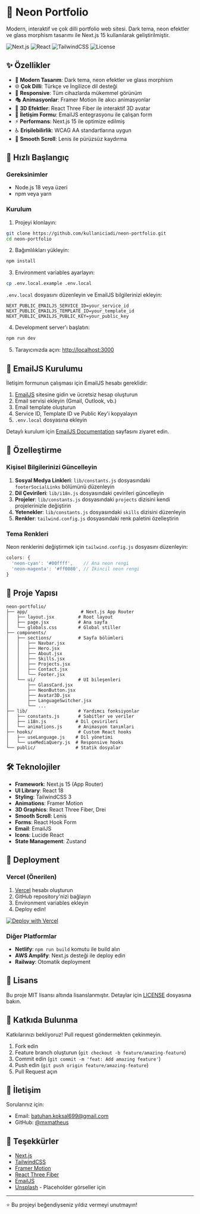 # 🌟 Neon Portfolio

Modern, interaktif ve çok dilli portfolio web sitesi. Dark tema, neon efektler ve glass morphism tasarımı ile Next.js 15 kullanılarak geliştirilmiştir.

![Next.js](https://img.shields.io/badge/Next.js-15-black?style=for-the-badge&logo=next.js)
![React](https://img.shields.io/badge/React-18-blue?style=for-the-badge&logo=react)
![TailwindCSS](https://img.shields.io/badge/Tailwind-3-38bdf8?style=for-the-badge&logo=tailwind-css)
![License](https://img.shields.io/badge/License-MIT-green?style=for-the-badge)

## ✨ Özellikler

- 🎨 **Modern Tasarım**: Dark tema, neon efektler ve glass morphism
- 🌐 **Çok Dilli**: Türkçe ve İngilizce dil desteği
- 📱 **Responsive**: Tüm cihazlarda mükemmel görünüm
- 🎭 **Animasyonlar**: Framer Motion ile akıcı animasyonlar
- 🎯 **3D Efektler**: React Three Fiber ile interaktif 3D avatar
- 📧 **İletişim Formu**: EmailJS entegrasyonu ile çalışan form
- ⚡ **Performans**: Next.js 15 ile optimize edilmiş
- ♿ **Erişilebilirlik**: WCAG AA standartlarına uygun
- 🎨 **Smooth Scroll**: Lenis ile pürüzsüz kaydırma

## 🚀 Hızlı Başlangıç

### Gereksinimler

- Node.js 18 veya üzeri
- npm veya yarn

### Kurulum

1. Projeyi klonlayın:
```bash
git clone https://github.com/kullaniciadi/neon-portfolio.git
cd neon-portfolio
```

2. Bağımlılıkları yükleyin:
```bash
npm install
```

3. Environment variables ayarlayın:
```bash
cp .env.local.example .env.local
```

`.env.local` dosyasını düzenleyin ve EmailJS bilgilerinizi ekleyin:
```env
NEXT_PUBLIC_EMAILJS_SERVICE_ID=your_service_id
NEXT_PUBLIC_EMAILJS_TEMPLATE_ID=your_template_id
NEXT_PUBLIC_EMAILJS_PUBLIC_KEY=your_public_key
```

4. Development server'ı başlatın:
```bash
npm run dev
```

5. Tarayıcınızda açın: [http://localhost:3000](http://localhost:3000)

## 📧 EmailJS Kurulumu

İletişim formunun çalışması için EmailJS hesabı gereklidir:

1. [EmailJS](https://www.emailjs.com/) sitesine gidin ve ücretsiz hesap oluşturun
2. Email servisi ekleyin (Gmail, Outlook, vb.)
3. Email template oluşturun
4. Service ID, Template ID ve Public Key'i kopyalayın
5. `.env.local` dosyasına ekleyin

Detaylı kurulum için [EmailJS Documentation](https://www.emailjs.com/docs/) sayfasını ziyaret edin.

## 🎨 Özelleştirme

### Kişisel Bilgilerinizi Güncelleyin

1. **Sosyal Medya Linkleri**: `lib/constants.js` dosyasındaki `footerSocialLinks` bölümünü düzenleyin
2. **Dil Çevirileri**: `lib/i18n.js` dosyasındaki çevirileri güncelleyin
3. **Projeler**: `lib/constants.js` dosyasındaki `projects` dizisini kendi projelerinizle değiştirin
4. **Yetenekler**: `lib/constants.js` dosyasındaki `skills` dizisini düzenleyin
5. **Renkler**: `tailwind.config.js` dosyasındaki renk paletini özelleştirin

### Tema Renkleri

Neon renklerini değiştirmek için `tailwind.config.js` dosyasını düzenleyin:

```js
colors: {
  'neon-cyan': '#00ffff',    // Ana neon rengi
  'neon-magenta': '#ff0080', // İkincil neon rengi
}
```

## 📁 Proje Yapısı

```
neon-portfolio/
├── app/                    # Next.js App Router
│   ├── layout.jsx         # Root layout
│   ├── page.jsx           # Ana sayfa
│   └── globals.css        # Global stiller
├── components/
│   ├── sections/          # Sayfa bölümleri
│   │   ├── Navbar.jsx
│   │   ├── Hero.jsx
│   │   ├── About.jsx
│   │   ├── Skills.jsx
│   │   ├── Projects.jsx
│   │   ├── Contact.jsx
│   │   └── Footer.jsx
│   └── ui/                # UI bileşenleri
│       ├── GlassCard.jsx
│       ├── NeonButton.jsx
│       ├── Avatar3D.jsx
│       ├── LanguageSwitcher.jsx
│       └── ...
├── lib/                   # Yardımcı fonksiyonlar
│   ├── constants.js       # Sabitler ve veriler
│   ├── i18n.js           # Dil çevirileri
│   └── animations.js      # Animasyon tanımları
├── hooks/                 # Custom React hooks
│   ├── useLanguage.js    # Dil yönetimi
│   └── useMediaQuery.js  # Responsive hooks
└── public/               # Statik dosyalar
```

## 🛠️ Teknolojiler

- **Framework**: Next.js 15 (App Router)
- **UI Library**: React 18
- **Styling**: TailwindCSS 3
- **Animations**: Framer Motion
- **3D Graphics**: React Three Fiber, Drei
- **Smooth Scroll**: Lenis
- **Forms**: React Hook Form
- **Email**: EmailJS
- **Icons**: Lucide React
- **State Management**: Zustand

## 🚀 Deployment

### Vercel (Önerilen)

1. [Vercel](https://vercel.com) hesabı oluşturun
2. GitHub repository'nizi bağlayın
3. Environment variables ekleyin
4. Deploy edin!

[![Deploy with Vercel](https://vercel.com/button)](https://vercel.com/new)

### Diğer Platformlar

- **Netlify**: `npm run build` komutu ile build alın
- **AWS Amplify**: Next.js desteği ile deploy edin
- **Railway**: Otomatik deployment

## 📝 Lisans

Bu proje MIT lisansı altında lisanslanmıştır. Detaylar için [LICENSE](LICENSE) dosyasına bakın.

## 🤝 Katkıda Bulunma

Katkılarınızı bekliyoruz! Pull request göndermekten çekinmeyin.

1. Fork edin
2. Feature branch oluşturun (`git checkout -b feature/amazing-feature`)
3. Commit edin (`git commit -m 'feat: Add amazing feature'`)
4. Push edin (`git push origin feature/amazing-feature`)
5. Pull Request açın

## 📧 İletişim

Sorularınız için:
- Email: batuhan.koksal699@gmail.com
- GitHub: [@mxmatheus](https://github.com/batuhankilic)

## 🙏 Teşekkürler

- [Next.js](https://nextjs.org/)
- [TailwindCSS](https://tailwindcss.com/)
- [Framer Motion](https://www.framer.com/motion/)
- [React Three Fiber](https://docs.pmnd.rs/react-three-fiber/)
- [EmailJS](https://www.emailjs.com/)
- [Unsplash](https://unsplash.com/) - Placeholder görseller için

---

⭐ Bu projeyi beğendiyseniz yıldız vermeyi unutmayın!
